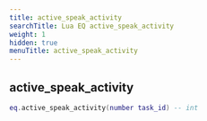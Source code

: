 ```yaml
---
title: active_speak_activity
searchTitle: Lua EQ active_speak_activity
weight: 1
hidden: true
menuTitle: active_speak_activity
---
```

## active_speak_activity
```lua
eq.active_speak_activity(number task_id) -- int
```